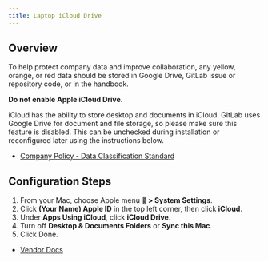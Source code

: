 ```yaml
---
title: Laptop iCloud Drive
---
```


## Overview

To help protect company data and improve collaboration, any yellow, orange, or red data should be stored in Google Drive, GitLab issue or repository code, or in the handbook.

**Do not enable Apple iCloud Drive**.

iCloud has the ability to store desktop and documents in iCloud. GitLab uses Google Drive for document and file storage, so please make sure this feature is disabled. This can be unchecked during installation or reconfigured later using the instructions below.

- [Company Policy - Data Classification Standard](/handbook/security/data-classification-standard/)

## Configuration Steps

1. From your Mac, choose Apple menu ** > System Settings**.
2. Click **(Your Name) Apple ID** in the top left corner, then click **iCloud**.
3. Under **Apps Using iCloud**, click **iCloud Drive**.
4. Turn off **Desktop & Documents Folders** or **Sync this Mac**.
5. Click Done.

- [Vendor Docs](https://support.apple.com/en-us/109344)
